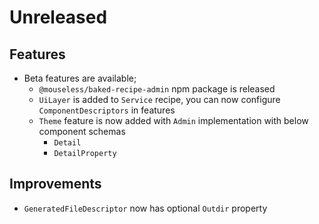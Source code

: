 # Unreleased

## Features

- Beta features are available;
  - `@mouseless/baked-recipe-admin` npm package is released
  - `UiLayer` is added to `Service` recipe, you can now configure 
    `ComponentDescriptors` in features
  - `Theme` feature is now added with `Admin` implementation with below
    component schemas
    - `Detail`
    - `DetailProperty`

## Improvements

- `GeneratedFileDescriptor` now has optional `Outdir` property